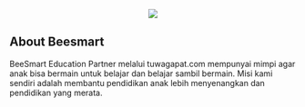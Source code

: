 <p align="center"><img src="https://2.bp.blogspot.com/-7IE1BG0G2UE/WQqUQ8EICAI/AAAAAAAABEU/auzPsVyS8Bg1FNAZDCo19xFGPSDdISv7ACLcB/s320/log1.png"></p>

## About Beesmart

BeeSmart Education Partner melalui tuwagapat.com mempunyai mimpi agar anak bisa bermain untuk belajar dan belajar sambil bermain. Misi kami sendiri adalah membantu pendidikan anak lebih menyenangkan dan pendidikan yang merata.
